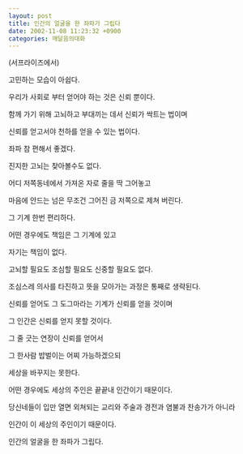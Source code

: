 ```yaml
---
layout: post
title: 인간의 얼굴을 한 좌파가 그립다
date: 2002-11-08 11:23:32 +0900
categories: 깨달음의대화
---
```

(서프라이즈에서)
  

  
고민하는 모습이 아쉽다.
  
우리가 사회로 부터 얻어야 하는 것은 신뢰 뿐이다.
  
함께 가기 위해 고뇌하고 부대끼는 데서 신뢰가 싹트는 법이며
  
신뢰를 얻고서야 천하를 얻을 수 있는 법이다.
  

  
좌파 참 편해서 좋겠다.
  
진지한 고뇌는 찾아볼수도 없다.
  
어디 저쪽동네에서 가져온 자로 줄을 딱 그어놓고
  
마음에 안드는 넘은 무조건 그어진 금 저쪽으로 제쳐 버린다.
  
그 기계 한번 편리하다.
  

  
어떤 경우에도 책임은 그 기계에 있고
  
자기는 책임이 없다.
  

  
고뇌할 필요도 조심할 필요도 신중할 필요도 없다.
  
조심스레 의사를 타진하고 뜻을 모아가는 과정은 통째로 생략된다.
  
신뢰를 얻어도 그 도그마라는 기계가 신뢰를 얻을 것이며
  
그 인간은 신뢰를 얻지 못할 것이다.
  

  
그 줄 긋는 연장이 신뢰를 얻어서
  
그 한사람 밥벌이는 어찌 가능하겠으되
  
세상을 바꾸지는 못한다.
  

  
어떤 경우에도 세상의 주인은 끝끝내 인간이기 때문이다.
  
당신네들이 입만 열면 외쳐되는 교리와 주술과 경전과 염불과 찬송가가 아니라
  
인간이 이 세상의 주인이기 때문이다.
  

  
인간의 얼굴을 한 좌파가 그립다.